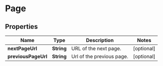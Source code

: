 

# Page

## Properties

Name | Type | Description | Notes
------------ | ------------- | ------------- | -------------
**nextPageUrl** | **String** | URL of the next page. |  [optional]
**previousPageUrl** | **String** | Url of the previous page. |  [optional]




